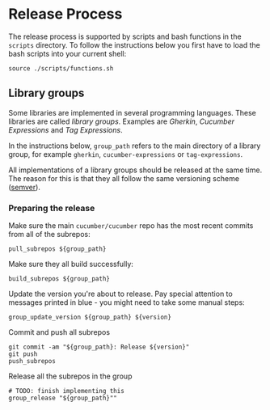 # Release Process

The release process is supported by scripts and bash functions in the `scripts` directory.
To follow the instructions below you first have to load the bash scripts into your
current shell:

    source ./scripts/functions.sh

## Library groups

Some libraries are implemented in several programming languages.
These libraries are called _library groups_. Examples are
_Gherkin_, _Cucumber Expressions_ and _Tag Expressions_.

In the instructions below, `group_path` refers to the main directory of a
library group, for example `gherkin`, `cucumber-expressions` or `tag-expressions`.

All implementations of a library groups should be released at the same time.
The reason for this is that they all follow the same versioning scheme
([semver](http://semver.org/)).

### Preparing the release

Make sure the main `cucumber/cucumber` repo has the most recent commits from
all of the subrepos:

    pull_subrepos ${group_path}

Make sure they all build successfully:

    build_subrepos ${group_path}

Update the version you're about to release. Pay special attention to messages
printed in blue - you might need to take some manual steps:

    group_update_version ${group_path} ${version}

Commit and push all subrepos

    git commit -am "${group_path}: Release ${version}"
    git push
    push_subrepos

Release all the subrepos in the group

    # TODO: finish implementing this
    group_release "${group_path}""
